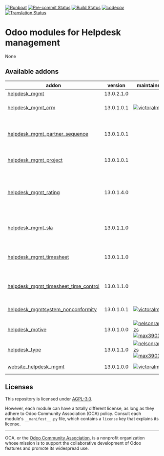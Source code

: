 
[![Runboat](https://img.shields.io/badge/runboat-Try%20me-875A7B.png)](https://runboat.odoo-community.org/builds?repo=OCA/helpdesk&target_branch=13.0)
[![Pre-commit Status](https://github.com/OCA/helpdesk/actions/workflows/pre-commit.yml/badge.svg?branch=13.0)](https://github.com/OCA/helpdesk/actions/workflows/pre-commit.yml?query=branch%3A13.0)
[![Build Status](https://github.com/OCA/helpdesk/actions/workflows/test.yml/badge.svg?branch=13.0)](https://github.com/OCA/helpdesk/actions/workflows/test.yml?query=branch%3A13.0)
[![codecov](https://codecov.io/gh/OCA/helpdesk/branch/13.0/graph/badge.svg)](https://codecov.io/gh/OCA/helpdesk)
[![Translation Status](https://translation.odoo-community.org/widgets/helpdesk-13-0/-/svg-badge.svg)](https://translation.odoo-community.org/engage/helpdesk-13-0/?utm_source=widget)

<!-- /!\ do not modify above this line -->

# Odoo modules for Helpdesk management

None

<!-- /!\ do not modify below this line -->

<!-- prettier-ignore-start -->

[//]: # (addons)

Available addons
----------------
addon | version | maintainers | summary
--- | --- | --- | ---
[helpdesk_mgmt](helpdesk_mgmt/) | 13.0.2.1.0 |  | Helpdesk
[helpdesk_mgmt_crm](helpdesk_mgmt_crm/) | 13.0.1.0.1 | [![victoralmau](https://github.com/victoralmau.png?size=30px)](https://github.com/victoralmau) | Links helpdesk tickets with leads
[helpdesk_mgmt_partner_sequence](helpdesk_mgmt_partner_sequence/) | 13.0.1.0.1 |  | Provides different partner sequence in Helpdesk.
[helpdesk_mgmt_project](helpdesk_mgmt_project/) | 13.0.1.0.1 |  | Add the option to select project in the tickets.
[helpdesk_mgmt_rating](helpdesk_mgmt_rating/) | 13.0.1.4.0 |  | This module allows customer to rate the assistance received on a ticket.
[helpdesk_mgmt_sla](helpdesk_mgmt_sla/) | 13.0.1.1.0 |  | Add SLA to the tickets for Helpdesk Management.
[helpdesk_mgmt_timesheet](helpdesk_mgmt_timesheet/) | 13.0.1.1.0 |  | Add HR Timesheet to the tickets for Helpdesk Management.
[helpdesk_mgmt_timesheet_time_control](helpdesk_mgmt_timesheet_time_control/) | 13.0.1.1.0 |  | Helpdesk Management Timesheet Time Control
[helpdesk_mgmtsystem_nonconformity](helpdesk_mgmtsystem_nonconformity/) | 13.0.1.0.1 | [![victoralmau](https://github.com/victoralmau.png?size=30px)](https://github.com/victoralmau) | Links helpdesk tickets with nonconformities
[helpdesk_motive](helpdesk_motive/) | 13.0.1.0.0 | [![nelsonramirezs](https://github.com/nelsonramirezs.png?size=30px)](https://github.com/nelsonramirezs) [![max3903](https://github.com/max3903.png?size=30px)](https://github.com/max3903) | Keep the motive
[helpdesk_type](helpdesk_type/) | 13.0.1.1.0 | [![nelsonramirezs](https://github.com/nelsonramirezs.png?size=30px)](https://github.com/nelsonramirezs) [![max3903](https://github.com/max3903.png?size=30px)](https://github.com/max3903) | Add a type to your tickets
[website_helpdesk_mgmt](website_helpdesk_mgmt/) | 13.0.1.0.0 | [![victoralmau](https://github.com/victoralmau.png?size=30px)](https://github.com/victoralmau) | Website Helpdesk Mgmt

[//]: # (end addons)

<!-- prettier-ignore-end -->

## Licenses

This repository is licensed under [AGPL-3.0](LICENSE).

However, each module can have a totally different license, as long as they adhere to Odoo Community Association (OCA)
policy. Consult each module's `__manifest__.py` file, which contains a `license` key
that explains its license.

----
OCA, or the [Odoo Community Association](http://odoo-community.org/), is a nonprofit
organization whose mission is to support the collaborative development of Odoo features
and promote its widespread use.
